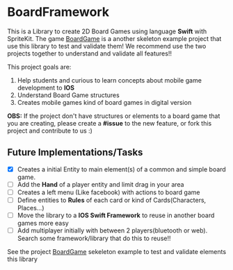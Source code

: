 # BoardFramework
This is a Library to create 2D Board Games using language **Swift** with SpriteKit. The game [BoardGame](https://github.com/mfdeveloper/BoardGame)
  is a another skeleton example project that use this library to test and validate them! We recommend use the two projects together to understand 
and validate all features!!

This project goals are:

1. Help students and curious to learn concepts about mobile game development to **IOS**
2. Understand Board Game structures
3. Creates mobile games kind of board games in digital version

**OBS:** If the project don't have structures or elements to a board game that you are creating, please create a **#issue**
to the new feature, or fork this project and contribute to us :)

## Future Implementations/Tasks

- [X] Creates a initial Entity to main element(s) of a common and simple board game.
- [ ] Add the **Hand** of a player entity and limit drag in your area
- [ ] Creates a left menu (Like facebook) with actions to board game
- [ ] Define entities to **Rules** of each card or kind of Cards(Characters, Places...)
- [ ] Move the library to a **IOS Swift Framework** to reuse in another board games more easy
- [ ] Add multiplayer initially with between 2 players(bluetooth or web). Search some framework/library that do this to reuse!!

See the project [BoardGame](https://github.com/mfdeveloper/BoardGame) sekeleton example to test and validate elements this library






